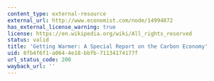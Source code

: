 ```yaml
---
content_type: external-resource
external_url: http://www.economist.com/node/14994872
has_external_license_warning: true
license: https://en.wikipedia.org/wiki/All_rights_reserved
status: valid
title: 'Getting Warmer: A Special Report on the Carbon Economy'
uid: 8fb4f6f1-a064-4e18-bbfb-71134174177f
url_status_code: 200
wayback_url: ''
---
```

